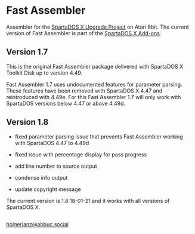 # Fast Assembler

Assembler for the [SpartaDOS X Upgrade Project](http://sdx.atari8.info) on Atari 8bit. The current version of Fast Assembler is part of the [SpartaDOS X Add-ons](http://sdx.atari8.info/index.php?show=en_addons).

## Version 1.7

This is the original Fast Assembler package delivered with SpartaDOS X Toolkit Disk up to version 4.49.

Fast Assembler 1.7 uses undocumented features for parameter parsing. These features have been removed with SpartaDOS X 4.47 and reintroduced with 4.49e. For this Fast Assembler 1.7 will only work with SpartaDOS versions below 4.47 or above 4.49d.

## Version 1.8

- fixed parameter parsing issue that prevents Fast Assembler working with SpartaDOS 4.47 to 4.49d

- fixed issue with percentage display for pass progress

- add line number to source output

- condense info output 

- update copyright message

The current version is 1.8 18-01-21 and it works with all versions of SpartaDOS X.

## 

holgerjanz@abbuc.social
